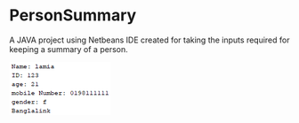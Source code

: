 # PersonSummary
A JAVA project using Netbeans IDE created for taking the inputs required for keeping a summary of a person.

![](image/01.PNG)
